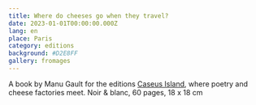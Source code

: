 ```yaml
---
title: Where do cheeses go when they travel?
date: 2023-01-01T00:00:00.000Z
lang: en
place: Paris
category: editions
background: #D2E8FF
gallery: fromages
---
```

A book by Manu Gault for the editions [Caseus Island](https://editionscaseusisland.fr/), where poetry and cheese factories meet. Noir & blanc, 60 pages, 18 x 18 cm 